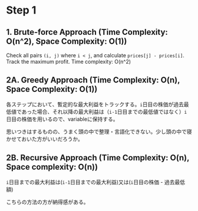 # Step 1

## 1. Brute-force Approach (Time Complexity: O(n^2), Space Complexity: O(1))

Check all pairs `(i, j)` where `i < j`, and calculate `prices[j] - prices[i]`. Track the maximum profit. Time complexity: O(n^2)

## 2A. Greedy Approach (Time Complexity: O(n), Space Complexity: O(1))

各ステップにおいて、暫定的な最大利益をトラックする。`i`日目の株価が過去最低値であった場合、それ以降の最大利益は（`i-1`日目までの最低値ではなく）`i`日目の株価を用いるので、variableに保持する。

思いつきはするものの、うまく頭の中で整理・言語化できない。少し頭の中で寝かせておいた方がいいだろうか。

## 2B. Recursive Approach (Time Complexity: O(n), Space complexity: O(n))

`i`日目までの最大利益は(`i-1`日目までの最大利益)又は(`i`日目の株価 - 過去最低額)

こちらの方法の方が納得感がある。
